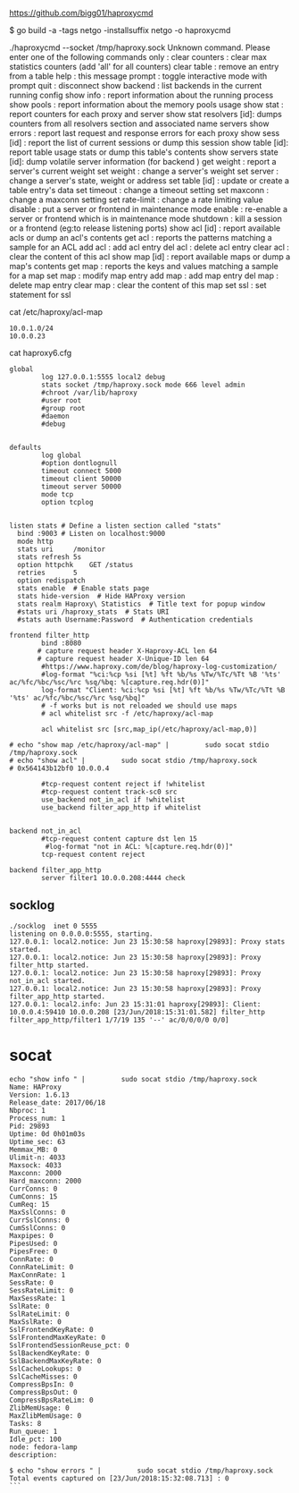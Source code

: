 https://github.com/bigg01/haproxycmd

$ go build -a -tags netgo -installsuffix netgo -o haproxycmd

./haproxycmd --socket /tmp/haproxy.sock
Unknown command. Please enter one of the following commands only :
  clear counters : clear max statistics counters (add 'all' for all counters)
  clear table    : remove an entry from a table
  help           : this message
  prompt         : toggle interactive mode with prompt
  quit           : disconnect
  show backend   : list backends in the current running config
  show info      : report information about the running process
  show pools     : report information about the memory pools usage
  show stat      : report counters for each proxy and server
  show stat resolvers [id]: dumps counters from all resolvers section and
                            associated name servers
  show errors    : report last request and response errors for each proxy
  show sess [id] : report the list of current sessions or dump this session
  show table [id]: report table usage stats or dump this table's contents
  show servers state [id]: dump volatile server information (for backend <id>)
  get weight     : report a server's current weight
  set weight     : change a server's weight
  set server     : change a server's state, weight or address
  set table [id] : update or create a table entry's data
  set timeout    : change a timeout setting
  set maxconn    : change a maxconn setting
  set rate-limit : change a rate limiting value
  disable        : put a server or frontend in maintenance mode
  enable         : re-enable a server or frontend which is in maintenance mode
  shutdown       : kill a session or a frontend (eg:to release listening ports)
  show acl [id]  : report available acls or dump an acl's contents
  get acl        : reports the patterns matching a sample for an ACL
  add acl        : add acl entry
  del acl        : delete acl entry
  clear acl <id> : clear the content of this acl
  show map [id]  : report available maps or dump a map's contents
  get map        : reports the keys and values matching a sample for a map
  set map        : modify map entry
  add map        : add map entry
  del map        : delete map entry
  clear map <id> : clear the content of this map
  set ssl <stmt> : set statement for ssl


cat /etc/haproxy/acl-map
```
10.0.1.0/24
10.0.0.23
```


cat haproxy6.cfg
```
global
        log 127.0.0.1:5555 local2 debug
        stats socket /tmp/haproxy.sock mode 666 level admin
        #chroot /var/lib/haproxy
        #user root
        #group root
        #daemon
        #debug


defaults
        log global
        #option dontlognull
        timeout connect 5000
        timeout client 50000
        timeout server 50000
        mode tcp
        option tcplog


listen stats # Define a listen section called "stats"
  bind :9003 # Listen on localhost:9000
  mode http
  stats uri		/monitor
  stats refresh	5s
  option httpchk	GET /status
  retries		5
  option redispatch
  stats enable  # Enable stats page
  stats hide-version  # Hide HAProxy version
  stats realm Haproxy\ Statistics  # Title text for popup window
  #stats uri /haproxy_stats  # Stats URI
  #stats auth Username:Password  # Authentication credentials

frontend filter_http
        bind :8080
       # capture request header X-Haproxy-ACL len 64
       # capture request header X-Unique-ID len 64
        #https://www.haproxy.com/de/blog/haproxy-log-customization/
        #log-format "%ci:%cp %si [%t] %ft %b/%s %Tw/%Tc/%Tt %B '%ts' ac/%fc/%bc/%sc/%rc %sq/%bq: %[capture.req.hdr(0)]"
        log-format "Client: %ci:%cp %si [%t] %ft %b/%s %Tw/%Tc/%Tt %B '%ts' ac/%fc/%bc/%sc/%rc %sq/%bq]"
        # -f works but is not reloaded we should use maps
        # acl whitelist src -f /etc/haproxy/acl-map

        acl whitelist src [src,map_ip(/etc/haproxy/acl-map,0)]

# echo "show map /etc/haproxy/acl-map" |         sudo socat stdio /tmp/haproxy.sock
# echo "show acl" |         sudo socat stdio /tmp/haproxy.sock
# 0x564143b12bf0 10.0.0.4

        #tcp-request content reject if !whitelist
        #tcp-request content track-sc0 src
        use_backend not_in_acl if !whitelist
        use_backend filter_app_http if whitelist


backend not_in_acl
        #tcp-request content capture dst len 15
         #log-format "not in ACL: %[capture.req.hdr(0)]"
        tcp-request content reject

backend filter_app_http
        server filter1 10.0.0.208:4444 check
```

## socklog
```
./socklog  inet 0 5555
listening on 0.0.0.0:5555, starting.
127.0.0.1: local2.notice: Jun 23 15:30:58 haproxy[29893]: Proxy stats started.
127.0.0.1: local2.notice: Jun 23 15:30:58 haproxy[29893]: Proxy filter_http started.
127.0.0.1: local2.notice: Jun 23 15:30:58 haproxy[29893]: Proxy not_in_acl started.
127.0.0.1: local2.notice: Jun 23 15:30:58 haproxy[29893]: Proxy filter_app_http started.
127.0.0.1: local2.info: Jun 23 15:31:01 haproxy[29893]: Client: 10.0.0.4:59410 10.0.0.208 [23/Jun/2018:15:31:01.582] filter_http filter_app_http/filter1 1/7/19 135 '--' ac/0/0/0/0 0/0]
```

# socat
````
echo "show info " |         sudo socat stdio /tmp/haproxy.sock
Name: HAProxy
Version: 1.6.13
Release_date: 2017/06/18
Nbproc: 1
Process_num: 1
Pid: 29893
Uptime: 0d 0h01m03s
Uptime_sec: 63
Memmax_MB: 0
Ulimit-n: 4033
Maxsock: 4033
Maxconn: 2000
Hard_maxconn: 2000
CurrConns: 0
CumConns: 15
CumReq: 15
MaxSslConns: 0
CurrSslConns: 0
CumSslConns: 0
Maxpipes: 0
PipesUsed: 0
PipesFree: 0
ConnRate: 0
ConnRateLimit: 0
MaxConnRate: 1
SessRate: 0
SessRateLimit: 0
MaxSessRate: 1
SslRate: 0
SslRateLimit: 0
MaxSslRate: 0
SslFrontendKeyRate: 0
SslFrontendMaxKeyRate: 0
SslFrontendSessionReuse_pct: 0
SslBackendKeyRate: 0
SslBackendMaxKeyRate: 0
SslCacheLookups: 0
SslCacheMisses: 0
CompressBpsIn: 0
CompressBpsOut: 0
CompressBpsRateLim: 0
ZlibMemUsage: 0
MaxZlibMemUsage: 0
Tasks: 8
Run_queue: 1
Idle_pct: 100
node: fedora-lamp
description:

$ echo "show errors " |         sudo socat stdio /tmp/haproxy.sock
Total events captured on [23/Jun/2018:15:32:08.713] : 0
```
